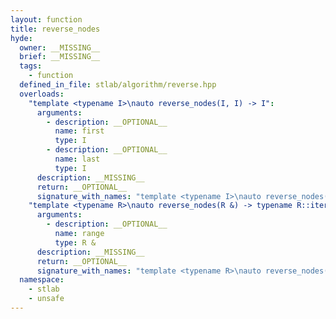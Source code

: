 ```yaml
---
layout: function
title: reverse_nodes
hyde:
  owner: __MISSING__
  brief: __MISSING__
  tags:
    - function
  defined_in_file: stlab/algorithm/reverse.hpp
  overloads:
    "template <typename I>\nauto reverse_nodes(I, I) -> I":
      arguments:
        - description: __OPTIONAL__
          name: first
          type: I
        - description: __OPTIONAL__
          name: last
          type: I
      description: __MISSING__
      return: __OPTIONAL__
      signature_with_names: "template <typename I>\nauto reverse_nodes(I first, I last) -> I"
    "template <typename R>\nauto reverse_nodes(R &) -> typename R::iterator":
      arguments:
        - description: __OPTIONAL__
          name: range
          type: R &
      description: __MISSING__
      return: __OPTIONAL__
      signature_with_names: "template <typename R>\nauto reverse_nodes(R & range) -> typename R::iterator"
  namespace:
    - stlab
    - unsafe
---
```

